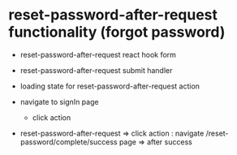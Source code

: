 # reset-password-after-request functionality (forgot password)

- reset-password-after-request react hook form

- reset-password-after-request submit handler

- loading state for reset-password-after-request action

- navigate to signIn page
  - click action

- reset-password-after-request => click action
  : navigate /reset-password/complete/success page => after success
